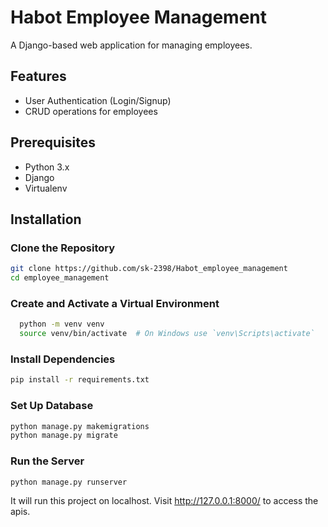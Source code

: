 # Habot Employee Management

A Django-based web application for managing employees.

## Features

- User Authentication (Login/Signup)
- CRUD operations for employees

## Prerequisites

- Python 3.x
- Django
- Virtualenv

## Installation

### Clone the Repository

```bash
git clone https://github.com/sk-2398/Habot_employee_management
cd employee_management
```
### Create and Activate a Virtual Environment
```bash
  python -m venv venv
  source venv/bin/activate  # On Windows use `venv\Scripts\activate`
```
### Install Dependencies
```bash
pip install -r requirements.txt
```
### Set Up Database
```bash
python manage.py makemigrations
python manage.py migrate
```
### Run the Server
```bash
python manage.py runserver
```
It will run this project on localhost.
Visit http://127.0.0.1:8000/ to access the apis.
